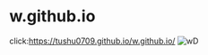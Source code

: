 # w.github.io

click:https://tushu0709.github.io/w.github.io/
![wD](https://github.com/Tushu0709/w.github.io/assets/146774593/119cdd7e-e17a-42b2-b1db-70d3f90f87df)
